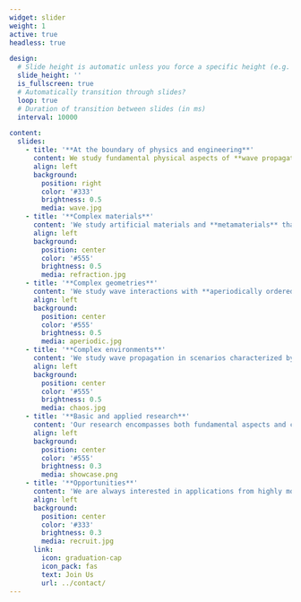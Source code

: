 ```yaml
---
widget: slider
weight: 1
active: true
headless: true

design:
  # Slide height is automatic unless you force a specific height (e.g. '400px')
  slide_height: ''
  is_fullscreen: true
  # Automatically transition through slides?
  loop: true
  # Duration of transition between slides (in ms)
  interval: 10000

content:
  slides:
    - title: '**At the boundary of physics and engineering**'
      content: We study fundamental physical aspects of **wave propagation** in complex media and scenarios, and explore engineering applications to communications and sensing.
      align: left
      background:
        position: right
        color: '#333'
        brightness: 0.5
        media: wave.jpg
    - title: '**Complex materials**'
      content: 'We study artificial materials and **metamaterials** that can exhibit exotic properties not available in natural media. These include nonlocal, nonreciprocal, non-Hermitian, time-varying, and multi-physics responses.'
      align: left
      background:
        position: center
        color: '#555'
        brightness: 0.5
        media: refraction.jpg
    - title: '**Complex geometries**'
      content: 'We study wave interactions with **aperiodically ordered** structures that belong to the middle ground between perfect periodicity and randomness.'
      align: left
      background:
        position: center
        color: '#555'
        brightness: 0.5
        media: aperiodic.jpg
    - title: '**Complex environments**'
      content: 'We study wave propagation in scenarios characterized by rich scattering, ray-chaotic, and non-stationary properties.'
      align: left
      background:
        position: center
        color: '#555'
        brightness: 0.5
        media: chaos.jpg
    - title: '**Basic and applied research**'
      content: 'Our research encompasses both fundamental aspects and cutting-edge applications, including wireless communications, optical computing, and bio-medicine.'
      align: left
      background:
        position: center
        color: '#555'
        brightness: 0.3
        media: showcase.png
    - title: '**Opportunities**'
      content: 'We are always interested in applications from highly motivated students and postdocs with strong backgrounds in mathematics and physics and good computer-programming skills.'
      align: left
      background:
        position: center
        color: '#333'
        brightness: 0.3
        media: recruit.jpg
      link:
        icon: graduation-cap
        icon_pack: fas
        text: Join Us
        url: ../contact/
---
```

